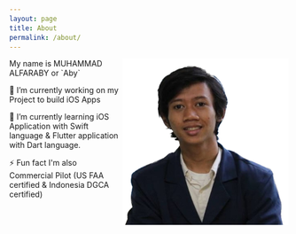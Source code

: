 ```yaml
---
layout: page
title: About
permalink: /about/
---
```


<img align="right" width="300" height="300" src="https://raw.githubusercontent.com/mhalfaraby/mhalfaraby.github.io/jekyll/images/aby.png">
My name is MUHAMMAD ALFARABY or `Aby` <br>

🔭 I’m currently working on my Project to build iOS Apps

🌱 I’m currently learning iOS Application with Swift language & Flutter application with Dart language.

⚡ Fun fact I'm also Commercial Pilot (US FAA certified & Indonesia DGCA certified)
